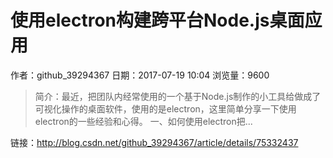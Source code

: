# 使用electron构建跨平台Node.js桌面应用
作者：github_39294367
日期：2017-07-19 10:04
浏览量：9600
> 简介：最近，把团队内经常使用的一个基于Node.js制作的小工具给做成了可视化操作的桌面软件，使用的是electron，这里简单分享一下使用electron的一些经验和心得。
一、如何使用electron把...

 链接：http://blog.csdn.net/github_39294367/article/details/75332437
